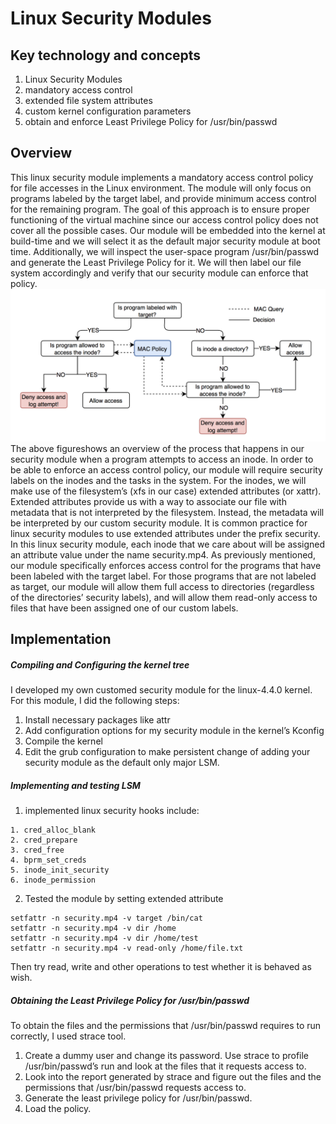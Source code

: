 # Linux Security Modules

## Key technology and concepts
1. Linux Security Modules
2. mandatory access control
3. extended file system attributes
4. custom kernel configuration parameters
5. obtain and enforce Least Privilege Policy for /usr/bin/passwd

## Overview
This linux security module implements a mandatory access control policy for file accesses in the Linux environment. The module will only focus on programs labeled by the target label, and provide minimum access control for the remaining program. The goal of this approach is to ensure proper functioning of the virtual machine since our access control policy does not cover all the possible cases. Our module will be embedded into the kernel at build-time and we will select it as the default major security module at boot time. Additionally, we will inspect the user-space program /usr/bin/passwd and generate the Least Privilege Policy for it. We will then label our file system accordingly and verify that our security module can enforce that policy.
![image](./ArchiOfMACchecks.png)
The above figureshows an overview of the process that happens in our security module when a program attempts to access an inode. In order to be able to enforce an access control policy, our module will require security labels on the inodes and the tasks in the system. For the inodes, we will make use of the filesystem’s (xfs in our case) extended attributes (or xattr). Extended attributes provide us with a way to associate our file with metadata that is not interpreted by the filesystem. Instead, the metadata will be interpreted by our custom security module. It is common practice for linux security modules to use extended attributes under the prefix security. In this linux security module, each inode that we care about will be assigned an attribute value under the name security.mp4.
As previously mentioned, our module specifically enforces access control for the programs that have been labeled with the target label. For those programs that are not labeled as target, our module will allow them full access to directories (regardless of the directories’ security labels), and will allow them read-only access to files that have been assigned one of our custom labels. 

## Implementation
##### Compiling and Configuring the kernel tree
I developed my own customed security module for the linux-4.4.0 kernel. For this module, I did the following steps:
1. Install necessary packages like attr
2. Add configuration options for my security module in the kernel’s Kconfig
3. Compile the kernel
4. Edit the grub configuration to make persistent change  of adding your security module as the default only major LSM.

##### Implementing and testing LSM
1. implemented linux security hooks include:
```
1. cred_alloc_blank
2. cred_prepare
3. cred_free
4. bprm_set_creds
5. inode_init_security 
6. inode_permission
```
2. Tested the module by setting extended attribute
```
setfattr -n security.mp4 -v target /bin/cat
setfattr -n security.mp4 -v dir /home
setfattr -n security.mp4 -v dir /home/test
setfattr -n security.mp4 -v read-only /home/file.txt
```
Then try read, write and other operations to test whether it is behaved as wish.

##### Obtaining the Least Privilege Policy for /usr/bin/passwd
To obtain the files and the permissions that /usr/bin/passwd requires to run correctly, I used strace tool.
1. Create a dummy user and change its password. Use strace to profile /usr/bin/passwd’s run and look at the files that it requests access to.
2. Look into the report generated by strace and figure out the files and the permissions that /usr/bin/passwd requests access to. 
3. Generate the least privilege policy for /usr/bin/passwd.
4. Load the policy.
